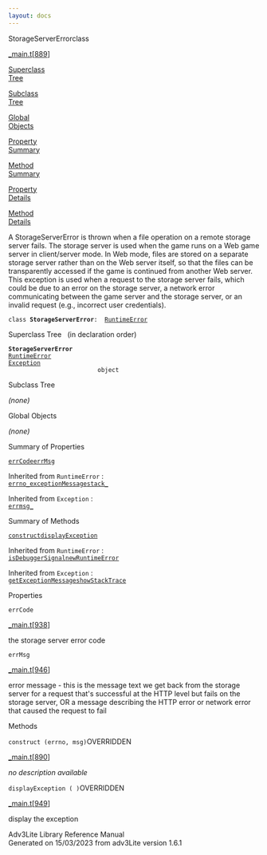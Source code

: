 ```yaml
---
layout: docs
---
```

<span class="title">StorageServerError</span><span class="type">class</span>

[\_main.t](../file/_main.t.html)\[[889](../source/_main.t.html#889)\]

[Superclass  
Tree](#_SuperClassTree_)

[Subclass  
Tree](#_SubClassTree_)

[Global  
Objects](#_ObjectSummary_)

[Property  
Summary](#_PropSummary_)

[Method  
Summary](#_MethodSummary_)

[Property  
Details](#_Properties_)

[Method  
Details](#_Methods_)



A StorageServerError is thrown when a file operation on a remote storage
server fails. The storage server is used when the game runs on a Web
game server in client/server mode. In Web mode, files are stored on a
separate storage server rather than on the Web server itself, so that
the files can be transparently accessed if the game is continued from
another Web server. This exception is used when a request to the storage
server fails, which could be due to an error on the storage server, a
network error communicating between the game server and the storage
server, or an invalid request (e.g., incorrect user credentials).

`class `**`StorageServerError`**` :   `[`RuntimeError`](../object/RuntimeError.html)



<span id="_SuperClassTree_"></span>



<span class="hdln">Superclass Tree</span>   (in declaration order)



**`StorageServerError`**  
[`RuntimeError`](../object/RuntimeError.html)  
[`Exception`](../object/Exception.html)  
`                         object`  
<span id="_SubClassTree_"></span>



<span class="hdln">Subclass Tree</span>  



*(none)* <span id="_ObjectSummary_"></span>



<span class="hdln">Global Objects</span>  



*(none)* <span id="_PropSummary_"></span>



<span class="hdln">Summary of Properties</span>  



[`errCode`](#errCode)[`errMsg`](#errMsg)

Inherited from `RuntimeError` :  
[`errno_`](../object/RuntimeError.html#errno_)[`exceptionMessage`](../object/RuntimeError.html#exceptionMessage)[`stack_`](../object/RuntimeError.html#stack_)

Inherited from `Exception` :  
[`errmsg_`](../object/Exception.html#errmsg_)

<span id="_MethodSummary_"></span>



<span class="hdln">Summary of Methods</span>  



[`construct`](#construct)[`displayException`](#displayException)

Inherited from `RuntimeError` :  
[`isDebuggerSignal`](../object/RuntimeError.html#isDebuggerSignal)[`newRuntimeError`](../object/RuntimeError.html#newRuntimeError)

Inherited from `Exception` :  
[`getExceptionMessage`](../object/Exception.html#getExceptionMessage)[`showStackTrace`](../object/Exception.html#showStackTrace)

<span id="_Properties_"></span>



<span class="hdln">Properties</span>  



<span id="errCode"></span>

`errCode`

[\_main.t](../file/_main.t.html)\[[938](../source/_main.t.html#938)\]



the storage server error code



<span id="errMsg"></span>

`errMsg`

[\_main.t](../file/_main.t.html)\[[946](../source/_main.t.html#946)\]



error message - this is the message text we get back from the storage
server for a request that's successful at the HTTP level but fails on
the storage server, OR a message describing the HTTP error or network
error that caused the request to fail



<span id="_Methods_"></span>



<span class="hdln">Methods</span>  



<span id="construct"></span>

`construct (errno, msg)`<span class="rem">OVERRIDDEN</span>

[\_main.t](../file/_main.t.html)\[[890](../source/_main.t.html#890)\]



*no description available*



<span id="displayException"></span>

`displayException ( )`<span class="rem">OVERRIDDEN</span>

[\_main.t](../file/_main.t.html)\[[949](../source/_main.t.html#949)\]



display the exception





Adv3Lite Library Reference Manual  
Generated on 15/03/2023 from adv3Lite version 1.6.1


